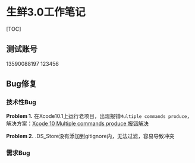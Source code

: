 # 生鲜3.0工作笔记
[TOC]

## 测试账号
13590088197
123456

## Bug修复

### 技术性Bug

**Problem 1.** 在Xcode10.1上运行老项目，出现报错`Multiple commands produce`，解决方案：[Xcode 10 Multiple commands produce 报错解决](https://blog.csdn.net/lining1041204250/article/details/82810417)

**Problem 2.** .DS_Store没有添加到gitignore内，无法过滤，容易导致冲突

### 需求Bug

